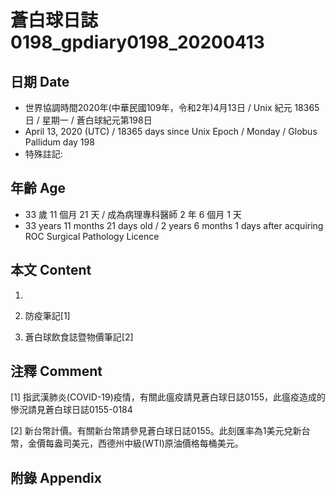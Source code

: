# 蒼白球日誌0198_gpdiary0198_20200413 #

## 日期 Date ##

* 世界協調時間2020年(中華民國109年，令和2年)4月13日 / Unix 紀元 18365 日 / 星期一 / 蒼白球紀元第198日
* April 13, 2020 (UTC) / 18365 days since Unix Epoch / Monday / Globus Pallidum day 198
* 特殊註記:

## 年齡 Age ##

* 33 歲 11 個月 21 天 / 成為病理專科醫師 2 年 6 個月 1 天
* 33 years 11 months 21 days old / 2 years 6 months 1 days after acquiring ROC Surgical Pathology Licence

## 本文 Content ##

1. 

    
2. 防疫筆記[1]

    
3. 蒼白球飲食誌暨物價筆記[2]

    

## 注釋 Comment ##

[1] 指武漢肺炎(COVID-19)疫情，有關此瘟疫請見蒼白球日誌0155，此瘟疫造成的慘況請見蒼白球日誌0155-0184


[2] 新台幣計價。有關新台幣請參見蒼白球日誌0155。此刻匯率為1美元兌新台幣，金價每盎司美元，西德州中級(WTI)原油價格每桶美元。



## 附錄 Appendix ##

